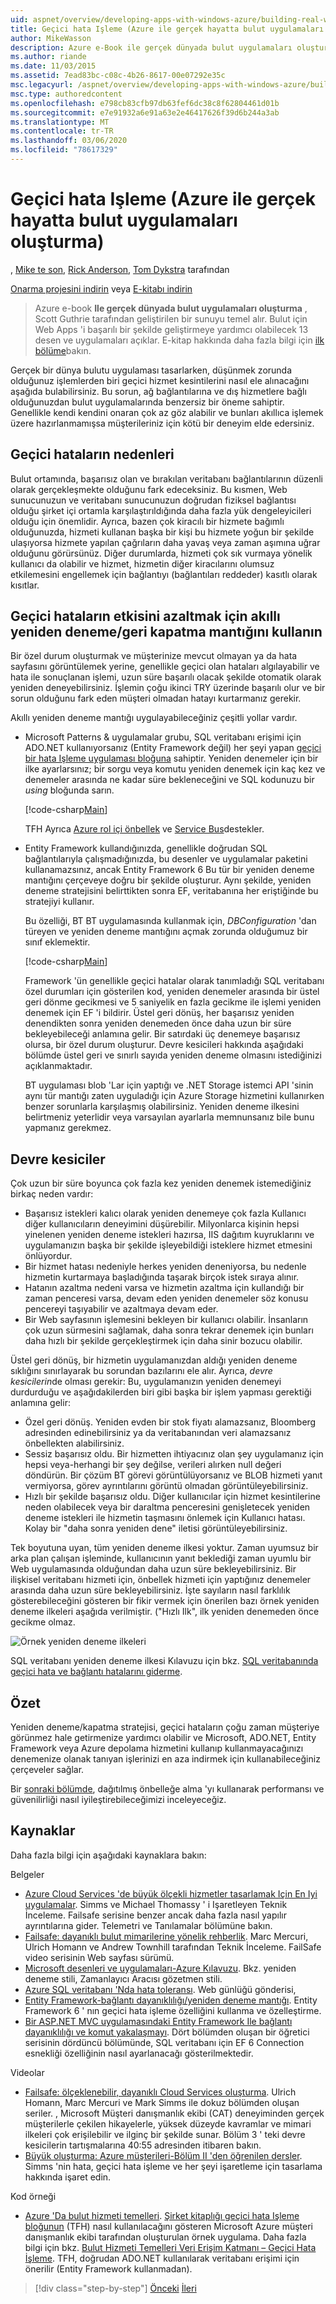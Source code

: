 ```yaml
---
uid: aspnet/overview/developing-apps-with-windows-azure/building-real-world-cloud-apps-with-windows-azure/transient-fault-handling
title: Geçici hata Işleme (Azure ile gerçek hayatta bulut uygulamaları oluşturma) | Microsoft Docs
author: MikeWasson
description: Azure e-Book ile gerçek dünyada bulut uygulamaları oluşturma, Scott Guthrie tarafından geliştirilen bir sunuyu temel alır. 13 desen ve şunları yapabilir...
ms.author: riande
ms.date: 11/03/2015
ms.assetid: 7ead83bc-c08c-4b26-8617-00e07292e35c
msc.legacyurl: /aspnet/overview/developing-apps-with-windows-azure/building-real-world-cloud-apps-with-windows-azure/transient-fault-handling
msc.type: authoredcontent
ms.openlocfilehash: e798cb83cfb97db63fef6dc38c8f62804461d01b
ms.sourcegitcommit: e7e91932a6e91a63e2e46417626f39d6b244a3ab
ms.translationtype: MT
ms.contentlocale: tr-TR
ms.lasthandoff: 03/06/2020
ms.locfileid: "78617329"
---
```

# <a name="transient-fault-handling-building-real-world-cloud-apps-with-azure"></a>Geçici hata Işleme (Azure ile gerçek hayatta bulut uygulamaları oluşturma)

, [Mike te son](https://github.com/MikeWasson), [Rick Anderson](https://twitter.com/RickAndMSFT), [Tom Dykstra](https://github.com/tdykstra) tarafından

[Onarma projesini indirin](https://code.msdn.microsoft.com/Fix-It-app-for-Building-cdd80df4) veya [E-kitabı indirin](https://blogs.msdn.com/b/microsoft_press/archive/2014/07/23/free-ebook-building-cloud-apps-with-microsoft-azure.aspx)

> Azure e-book **Ile gerçek dünyada bulut uygulamaları oluşturma** , Scott Guthrie tarafından geliştirilen bir sunuyu temel alır. Bulut için Web Apps 'i başarılı bir şekilde geliştirmeye yardımcı olabilecek 13 desen ve uygulamaları açıklar. E-kitap hakkında daha fazla bilgi için [ilk bölüme](introduction.md)bakın.

Gerçek bir dünya bulutu uygulaması tasarlarken, düşünmek zorunda olduğunuz işlemlerden biri geçici hizmet kesintilerini nasıl ele alınacağını aşağıda bulabilirsiniz. Bu sorun, ağ bağlantılarına ve dış hizmetlere bağlı olduğunuzdan bulut uygulamalarında benzersiz bir öneme sahiptir. Genellikle kendi kendini onaran çok az göz alabilir ve bunları akıllıca işlemek üzere hazırlanmamışsa müşterileriniz için kötü bir deneyim elde edersiniz.

## <a name="causes-of-transient-failures"></a>Geçici hataların nedenleri

Bulut ortamında, başarısız olan ve bırakılan veritabanı bağlantılarının düzenli olarak gerçekleşmekte olduğunu fark edeceksiniz. Bu kısmen, Web sunucunuzun ve veritabanı sunucunuzun doğrudan fiziksel bağlantısı olduğu şirket içi ortamla karşılaştırıldığında daha fazla yük dengeleyicileri olduğu için önemlidir. Ayrıca, bazen çok kiracılı bir hizmete bağımlı olduğunuzda, hizmeti kullanan başka bir kişi bu hizmete yoğun bir şekilde ulaşıyorsa hizmete yapılan çağrıların daha yavaş veya zaman aşımına uğrar olduğunu görürsünüz. Diğer durumlarda, hizmeti çok sık vurmaya yönelik kullanıcı da olabilir ve hizmet, hizmetin diğer kiracılarını olumsuz etkilemesini engellemek için bağlantıyı (bağlantıları reddeder) kasıtlı olarak kısıtlar.

## <a name="use-smart-retryback-off-logic-to-mitigate-the-effect-of-transient-failures"></a>Geçici hataların etkisini azaltmak için akıllı yeniden deneme/geri kapatma mantığını kullanın

Bir özel durum oluşturmak ve müşterinize mevcut olmayan ya da hata sayfasını görüntülemek yerine, genellikle geçici olan hataları algılayabilir ve hata ile sonuçlanan işlemi, uzun süre başarılı olacak şekilde otomatik olarak yeniden deneyebilirsiniz. İşlemin çoğu ikinci TRY üzerinde başarılı olur ve bir sorun olduğunu fark eden müşteri olmadan hatayı kurtarmanız gerekir.

Akıllı yeniden deneme mantığı uygulayabileceğiniz çeşitli yollar vardır.

- Microsoft Patterns &amp; uygulamalar grubu, SQL veritabanı erişimi için ADO.NET kullanıyorsanız (Entity Framework değil) her şeyi yapan [geçici bir hata Işleme uygulaması bloğuna](https://msdn.microsoft.com/library/dn440719(v=pandp.60).aspx) sahiptir. Yeniden denemeler için bir ilke ayarlarsınız; bir sorgu veya komutu yeniden denemek için kaç kez ve denemeler arasında ne kadar süre bekleneceğini ve SQL kodunuzu bir *using* bloğunda sarın.

    [!code-csharp[Main](transient-fault-handling/samples/sample1.cs)]

    TFH Ayrıca [Azure rol içi önbellek](https://msdn.microsoft.com/library/windowsazure/dn386103.aspx) ve [Service Bus](https://azure.microsoft.com/services/service-bus/)destekler.
- Entity Framework kullandığınızda, genellikle doğrudan SQL bağlantılarıyla çalışmadığınızda, bu desenler ve uygulamalar paketini kullanamazsınız, ancak Entity Framework 6 Bu tür bir yeniden deneme mantığını çerçeveye doğru bir şekilde oluşturur. Aynı şekilde, yeniden deneme stratejisini belirttikten sonra EF, veritabanına her eriştiğinde bu stratejiyi kullanır.

    Bu özelliği, BT BT uygulamasında kullanmak için, *DBConfiguration* 'dan türeyen ve yeniden deneme mantığını açmak zorunda olduğumuz bir sınıf eklemektir.

    [!code-csharp[Main](transient-fault-handling/samples/sample2.cs)]

    Framework 'ün genellikle geçici hatalar olarak tanımladığı SQL veritabanı özel durumları için gösterilen kod, yeniden denemeler arasında bir üstel geri dönme gecikmesi ve 5 saniyelik en fazla gecikme ile işlemi yeniden denemek için EF 'i bildirir. Üstel geri dönüş, her başarısız yeniden denendikten sonra yeniden denemeden önce daha uzun bir süre bekleyebileceği anlamına gelir. Bir satırdaki üç denemeye başarısız olursa, bir özel durum oluşturur. Devre kesicileri hakkında aşağıdaki bölümde üstel geri ve sınırlı sayıda yeniden deneme olmasını istediğinizi açıklanmaktadır.

    BT uygulaması blob 'Lar için yaptığı ve .NET Storage istemci API 'sinin aynı tür mantığı zaten uyguladığı için Azure Storage hizmetini kullanırken benzer sorunlarla karşılaşmış olabilirsiniz. Yeniden deneme ilkesini belirtmeniz yeterlidir veya varsayılan ayarlarla memnunsanız bile bunu yapmanız gerekmez.

<a id="circuitbreakers"></a>
## <a name="circuit-breakers"></a>Devre kesiciler

Çok uzun bir süre boyunca çok fazla kez yeniden denemek istemediğiniz birkaç neden vardır:

- Başarısız istekleri kalıcı olarak yeniden denemeye çok fazla Kullanıcı diğer kullanıcıların deneyimini düşürebilir. Milyonlarca kişinin hepsi yinelenen yeniden deneme istekleri hazırsa, IIS dağıtım kuyruklarını ve uygulamanızın başka bir şekilde işleyebildiği isteklere hizmet etmesini önlüyordur.
- Bir hizmet hatası nedeniyle herkes yeniden deneniyorsa, bu nedenle hizmetin kurtarmaya başladığında taşarak birçok istek sıraya alınır.
- Hatanın azaltma nedeni varsa ve hizmetin azaltma için kullandığı bir zaman penceresi varsa, devam eden yeniden denemeler söz konusu pencereyi taşıyabilir ve azaltmaya devam eder.
- Bir Web sayfasının işlemesini bekleyen bir kullanıcı olabilir. İnsanların çok uzun sürmesini sağlamak, daha sonra tekrar denemek için bunları daha hızlı bir şekilde gerçekleştirmek için daha sinir bozucu olabilir.

Üstel geri dönüş, bir hizmetin uygulamanızdan aldığı yeniden deneme sıklığını sınırlayarak bu sorundan bazılarını ele alır. Ayrıca, *devre kesicilerin*de olması gerekir: Bu, uygulamanızın yeniden denemeyi durdurduğu ve aşağıdakilerden biri gibi başka bir işlem yapması gerektiği anlamına gelir:

- Özel geri dönüş. Yeniden evden bir stok fiyatı alamazsanız, Bloomberg adresinden edinebilirsiniz ya da veritabanından veri alamazsanız önbellekten alabilirsiniz.
- Sessiz başarısız oldu. Bir hizmetten ihtiyacınız olan şey uygulamanız için hepsi veya-herhangi bir şey değilse, verileri alırken null değeri döndürün. Bir çözüm BT görevi görüntülüyorsanız ve BLOB hizmeti yanıt vermiyorsa, görev ayrıntılarını görüntü olmadan görüntüleyebilirsiniz.
- Hızlı bir şekilde başarısız oldu. Diğer kullanıcılar için hizmet kesintilerine neden olabilecek veya bir daraltma penceresini genişletecek yeniden deneme istekleri ile hizmetin taşmasını önlemek için Kullanıcı hatası. Kolay bir "daha sonra yeniden dene" iletisi görüntüleyebilirsiniz.

Tek boyutuna uyan, tüm yeniden deneme ilkesi yoktur. Zaman uyumsuz bir arka plan çalışan işleminde, kullanıcının yanıt beklediği zaman uyumlu bir Web uygulamasında olduğundan daha uzun süre bekleyebilirsiniz. Bir ilişkisel veritabanı hizmeti için, önbellek hizmeti için yaptığınız denemeler arasında daha uzun süre bekleyebilirsiniz. İşte sayıların nasıl farklılık gösterebileceğini gösteren bir fikir vermek için önerilen bazı örnek yeniden deneme ilkeleri aşağıda verilmiştir. ("Hızlı Ilk", ilk yeniden denemeden önce gecikme olmaz.

![Örnek yeniden deneme ilkeleri](transient-fault-handling/_static/image1.png)

SQL veritabanı yeniden deneme ilkesi Kılavuzu için bkz. [SQL veritabanında geçici hata ve bağlantı hatalarını giderme](https://azure.microsoft.com/documentation/articles/sql-database-connectivity-issues/).

## <a name="summary"></a>Özet

Yeniden deneme/kapatma stratejisi, geçici hataların çoğu zaman müşteriye görünmez hale getirmenize yardımcı olabilir ve Microsoft, ADO.NET, Entity Framework veya Azure depolama hizmetini kullanıp kullanmayacağınızı denemenize olanak tanıyan işlerinizi en aza indirmek için kullanabileceğiniz çerçeveler sağlar.

Bir [sonraki bölümde](distributed-caching.md), dağıtılmış önbelleğe alma 'yı kullanarak performansı ve güvenilirliği nasıl iyileştirebileceğimizi inceleyeceğiz.

## <a name="resources"></a>Kaynaklar

Daha fazla bilgi için aşağıdaki kaynaklara bakın:

Belgeler

- [Azure Cloud Services 'de büyük ölçekli hizmetler tasarlamak Için En Iyi uygulamalar](https://msdn.microsoft.com/library/windowsazure/jj717232.aspx). Simms ve Michael Thomassy ' i Işaretleyen Teknik İnceleme. Failsafe serisine benzer ancak daha fazla nasıl yapılır ayrıntılarına gider. Telemetri ve Tanılamalar bölümüne bakın.
- [Failsafe: dayanıklı bulut mimarilerine yönelik rehberlik](https://msdn.microsoft.com/library/windowsazure/jj853352.aspx). Marc Mercuri, Ulrich Homann ve Andrew Townhill tarafından Teknik İnceleme. FailSafe video serisinin Web sayfası sürümü.
- [Microsoft desenleri ve uygulamaları-Azure Kılavuzu](https://msdn.microsoft.com/library/dn568099.aspx). Bkz. yeniden deneme stili, Zamanlayıcı Aracısı gözetmen stili.
- [Azure SQL veritabanı 'Nda hata toleransı](https://blogs.msdn.com/b/windowsazure/archive/2012/07/30/fault-tolerance-in-windows-azure-sql-database.aspx). Web günlüğü gönderisi,
- [Entity Framework-bağlantı dayanıklılığı/yeniden deneme mantığı](https://msdn.microsoft.com/data/dn456835). Entity Framework 6 ' nın geçici hata işleme özelliğini kullanma ve özelleştirme.
- [Bir ASP.NET MVC uygulamasındaki Entity Framework Ile bağlantı dayanıklılığı ve komut yakalaşmayı](../../../../mvc/overview/getting-started/getting-started-with-ef-using-mvc/connection-resiliency-and-command-interception-with-the-entity-framework-in-an-asp-net-mvc-application.md). Dört bölümden oluşan bir öğretici serisinin dördüncü bölümünde, SQL veritabanı için EF 6 Connection esnekliği özelliğinin nasıl ayarlanacağı gösterilmektedir.

Videolar

- [Failsafe: ölçeklenebilir, dayanıklı Cloud Services oluşturma](https://channel9.msdn.com/Series/FailSafe). Ulrich Homann, Marc Mercuri ve Mark Simms ile dokuz bölümden oluşan seriler. , Microsoft Müşteri danışmanlık ekibi (CAT) deneyiminden gerçek müşterilerle çekilen hikayelerle, yüksek düzeyde kavramlar ve mimari ilkeleri çok erişilebilir ve ilginç bir şekilde sunar. Bölüm 3 ' teki devre kesicilerin tartışmalarına 40:55 adresinden itibaren bakın.
- [Büyük oluşturma: Azure müşterileri-Bölüm II 'den öğrenilen dersler](https://channel9.msdn.com/Events/Build/2012/3-030). Simms 'nin hata, geçici hata işleme ve her şeyi işaretleme için tasarlama hakkında işaret edin.

Kod örneği

- [Azure 'Da bulut hizmeti temelleri](https://code.msdn.microsoft.com/Cloud-Service-Fundamentals-4ca72649). [Şirket kitaplığı geçici hata Işleme bloğunun](http://nuget.org/packages/EnterpriseLibrary.TransientFaultHandling/) (TFH) nasıl kullanılacağını gösteren Microsoft Azure müşteri danışmanlık ekibi tarafından oluşturulan örnek uygulama. Daha fazla bilgi için bkz. [Bulut Hizmeti Temelleri Veri Erişim Katmanı – Geçici Hata İşleme](https://social.technet.microsoft.com/wiki/contents/articles/18665.cloud-service-fundamentals-data-access-layer-transient-fault-handling.aspx). TFH, doğrudan ADO.NET kullanılarak veritabanı erişimi için önerilir (Entity Framework kullanmadan).

> [!div class="step-by-step"]
> [Önceki](monitoring-and-telemetry.md)
> [İleri](distributed-caching.md)
